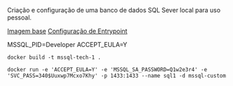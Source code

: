 Criação e configuração de uma banco de dados SQL Sever local para uso pessoal.


[Imagem base](https://hub.docker.com/r/microsoft/mssql-server)
[Configuração de Entrypoint](https://github.com/microsoft/mssql-docker/tree/master/linux/preview/examples/mssql-customize)

MSSQL_PID=Developer
ACCEPT_EULA=Y


```shell
docker build -t mssql-tech-1 .

docker run -e 'ACCEPT_EULA=Y' -e 'MSSQL_SA_PASSWORD=Q1w2e3r4' -e 'SVC_PASS=340$Uuxwp7Mcxo7Khy' -p 1433:1433 --name sql1 -d mssql-custom
```